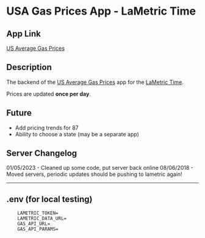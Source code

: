 # USA Gas Prices App - LaMetric Time

## App Link
[US Average Gas Prices](https://apps.lametric.com/apps/usa_average_gas_prices/3918)

## Description
The backend of the [US Average Gas Prices](https://apps.lametric.com/apps/usa_average_gas_prices/3918) app for the [LaMetric Time](https://lametric.com/).

Prices are updated **once per day**.

## Future
- Add pricing trends for 87
- Ability to choose a state (may be a separate app)

## Server Changelog
01/05/2023 - Cleaned up some code, put server back online
08/06/2018 - Moved servers, periodic updates should be pushing to lametric again!

---
## .env (for local testing)
```
    LAMETRIC_TOKEN=
    LAMETRIC_DATA_URL=
    GAS_API_URL=
    GAS_API_PARAMS=
```
